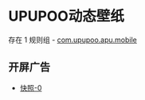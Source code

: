 # UPUPOO动态壁纸

存在 1 规则组 - [com.upupoo.apu.mobile](/src/apps/com.upupoo.apu.mobile.ts)

## 开屏广告

- [快照-0](https://i.gkd.li/import/13830230)
